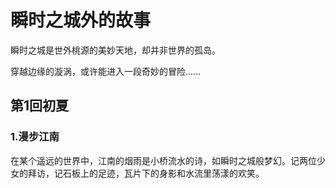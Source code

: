 # 瞬时之城外的故事

瞬时之城是世外桃源的美妙天地，却并非世界的孤岛。

穿越边缘的漩涡，或许能进入一段奇妙的冒险......

## 第1回初夏

### 1.漫步江南

在某个遥远的世界中，江南的烟雨是小桥流水的诗，如瞬时之城般梦幻。记两位少女的拜访，记石板上的足迹，瓦片下的身影和水流里荡漾的欢笑。

